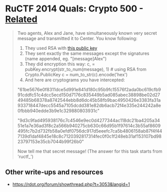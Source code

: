# RuCTF 2014 Quals: Crypto 500 - [Related](https://github.com/HackerDom/ructf-2014-quals/tree/master/tasks/related)

> Two agents, Alex and Jane, have simultaneously known very secret message and transmitted it to Center. You know following:
> 1) They used RSA with [this public key](key.pub)
> 2) They sent exactly the same messages except the signatures (name appended, eg. "[message]Alex")
> 3) They did encryption this way:
>	c, = pubKey.encrypt(str\_to\_num(message), 1) # using RSA from Crypto.PublicKey
>	c = num\_to\_str(c).encode('hex')
> 4) And here are cryptograms you have intercepted:
>
> "61be5676e0f8311dce5d991e841d180c95b9fc15576f2ada0bc619cfb991cddfc51c4dcc5ecd150d7176c835449b5ad085abec38898be02d2749485b68378a8742544ebb8d6dc45b58fb9bac4950426e3383fa31a933718447decc5545a7105dcdd381e82db6acb72f4e335e244242a8e0fbbb940edde3b9e1c329880803931c"
>
> "9d3c9fad495938176c7c4546e9ec0d4277344ac118dc21ba4205a3451e1a7e36ad3f8c2a566b940275cb630c66d95b1f97614c3b55af8609495fc7b2d732fb58a0efdf0756dc917d5eeefc7ca5b4806158ab87f4f447139d1daf4845e18c8c7120392817314fec0f0c1f248eb31af153107bd9823797153e35cb7044b99f26b0"
>
> Now tell me that secret message! (The answer for this task starts from 'ructf\_')

## Other write-ups and resources

* <https://rdot.org/forum/showthread.php?t=3053&langid=1>
